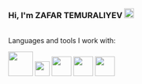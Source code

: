 ### Hi, I'm ZAFAR TEMURALIYEV <img src="https://i.seadn.io/gae/5Un5dLnzN0nbhvQEIkDMUlwjEwCszhdedue8dIFFFR2uIVhhhTxYNFFzshUMGgZbsTIWRGSW-y068dkjwk1jeoFCN2AblD0mQSY39A?auto=format&dpr=1&w=1000" width="20px">

<a href="@temural1yev">

</a>
<br/>
Languages and tools I work with:

<img src="https://www.w3.org/html/logo/downloads/HTML5_1Color_Black.svg" width="50px"> <img src="https://upload.wikimedia.org/wikipedia/commons/thumb/d/d5/CSS3_logo_and_wordmark.svg/1200px-CSS3_logo_and_wordmark.svg.png" width="30px"> <img src="https://upload.wikimedia.org/wikipedia/commons/thumb/b/ba/Javascript_badge.svg/946px-Javascript_badge.svg.png" width="40px"> <img src="https://upload.wikimedia.org/wikipedia/commons/thumb/a/a7/React-icon.svg/2300px-React-icon.svg.png" width="40px"> <img src="https://sass-lang.com/assets/img/styleguide/seal-color.png" width="40px">





